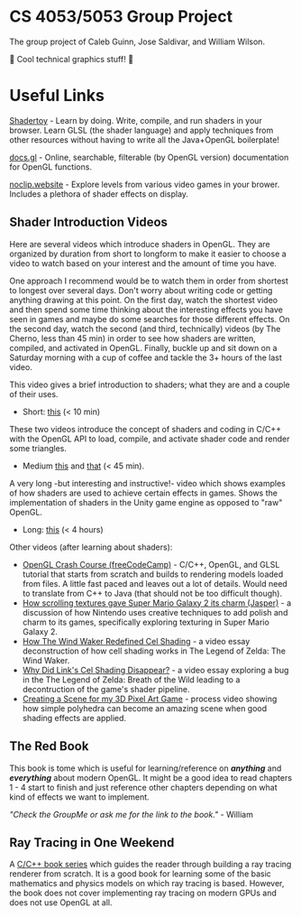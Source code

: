 # CS 4053/5053 Group Project

The group project of Caleb Guinn, Jose Saldivar, and William Wilson.

🚀 Cool technical graphics stuff! 🎨


# Useful Links

[Shadertoy](https://www.shadertoy.com/new) - Learn by doing. Write, compile, and run shaders in your browser. Learn GLSL (the shader language) and apply techniques from other resources without having to write all the Java+OpenGL boilerplate!

[docs.gl](https://docs.gl/) - Online, searchable, filterable (by OpenGL version) documentation for OpenGL functions.

[noclip.website](https://noclip.website/) - Explore levels from various video games in your brower. Includes a plethora of shader effects on display.

## Shader Introduction Videos

Here are several videos which introduce shaders in OpenGL. They are organized by duration from short to longform to make it easier to choose a video to watch based on your interest and the amount of time you have.

One approach I recommend would be to watch them in order from shortest to longest over several days. Don't worry about writing code or getting anything drawing at this point. On the first day, watch the shortest video and then spend some time thinking about the interesting effects you have seen in games and maybe do some searches for those different effects. On the second day, watch the second (and third, technically) videos (by The Cherno, less than 45 min) in order to see how shaders are written, compiled, and activated in OpenGL. Finally, buckle up and sit down on a Saturday morning with a cup of coffee and tackle the 3+ hours of the last video. 

This video gives a brief introduction to shaders; what they are and a couple of their uses.

* Short: [this](https://youtu.be/sXbdF4KjNOc) (< 10 min)

These two videos introduce the concept of shaders and coding in C/C++ with the OpenGL API to load, compile, and activate shader code and render some triangles.

* Medium [this](https://youtu.be/5W7JLgFCkwI) and [that](https://youtu.be/71BLZwRGUJE) (< 45 min).

A very long -but interesting and instructive!- video which shows examples of how shaders are used to achieve certain effects in games. Shows the implementation of shaders in the Unity game engine as opposed to "raw" OpenGL. 

* Long: [this](https://youtu.be/kfM-yu0iQBk) (< 4 hours)

Other videos (after learning about shaders):

* [OpenGL Crash Course (freeCodeCamp)](https://youtu.be/45MIykWJ-C4) - C/C++, OpenGL, and GLSL tutorial that starts from scratch and builds to rendering models loaded from files. A little fast paced and leaves out a lot of details. Would need to translate from C++ to Java (that should not be too difficult though).
* [How scrolling textures gave Super Mario Galaxy 2 its charm (Jasper)](https://youtu.be/8rCRsOLiO7k) - a discussion of how Nintendo uses creative techniques to add polish and charm to its games, specifically exploring texturing in Super Mario Galaxy 2.
* [How The Wind Waker Redefined Cel Shading](https://youtu.be/mnxs6CR6Zrk) - a video essay deconstruction of how cell shading works in The Legend of Zelda: The Wind Waker.
* [Why Did Link's Cel Shading Disappear?](https://youtu.be/By7qcgaqGI4) - a video essay exploring a bug in the The Legend of Zelda: Breath of the Wild leading to a decontruction of the game's shader pipeline.
* [Creating a Scene for my 3D Pixel Art Game](https://youtu.be/ERA7-I5nPAU) - process video showing how simple polyhedra can become an amazing scene when good shading effects are applied. 

## The Red Book

This book is tome which is useful for learning/reference on ***anything*** and ***everything*** about modern OpenGL. It might be a good idea to read chapters 1 - 4 start to finish and just reference other chapters depending on what kind of effects we want to implement.

*"Check the GroupMe or ask me for the link to the book."* - William

## Ray Tracing in One Weekend

A [C/C++ book series](https://raytracing.github.io/) which guides the reader through building a ray tracing renderer from scratch. It is a good book for learning some of the basic mathematics and physics models on which ray tracing is based. However, the book does not cover implementing ray tracing on modern GPUs and does not use OpenGL at all.